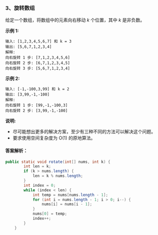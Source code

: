 ### 3、旋转数组

给定一个数组，将数组中的元素向右移动 *k* 个位置，其中 *k* 是非负数。

**示例 1:**

```
输入: [1,2,3,4,5,6,7] 和 k = 3
输出: [5,6,7,1,2,3,4]
解释:
向右旋转 1 步: [7,1,2,3,4,5,6]
向右旋转 2 步: [6,7,1,2,3,4,5]
向右旋转 3 步: [5,6,7,1,2,3,4]
```

**示例 2:**

```
输入: [-1,-100,3,99] 和 k = 2
输出: [3,99,-1,-100]
解释: 
向右旋转 1 步: [99,-1,-100,3]
向右旋转 2 步: [3,99,-1,-100]
```

**说明:**

- 尽可能想出更多的解决方案，至少有三种不同的方法可以解决这个问题。
- 要求使用空间复杂度为 O(1) 的原地算法。

#### 答案解析：

```java
public static void rotate(int[] nums, int k) {
        int len = k;
        if (k > nums.length) {
            len = k % nums.length;
        }
        int index = 0;
        while (index < len) {
            int temp = nums[nums.length - 1];
            for (int i = nums.length - 1; i > 0; i--) {
                nums[i] = nums[i - 1];
            }
            nums[0] = temp;
            index++;
        }
    }
```

